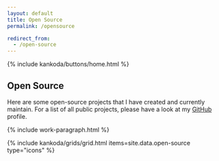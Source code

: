 ```yaml
---
layout: default
title: Open Source
permalink: /opensource

redirect_from: 
  - /open-source
---
```


<article>
  {% include kankoda/buttons/home.html %}

  <h1>Open Source</h1>

  <p>
    Here are some open-source projects that I have created and currently maintain. For a list of all public projects, please have a look at my <a href="{{ site.github_url }}">GitHub</a> profile.
  </p>

  {% include work-paragraph.html %}
</article>

{% include kankoda/grids/grid.html items=site.data.open-source type="icons" %}